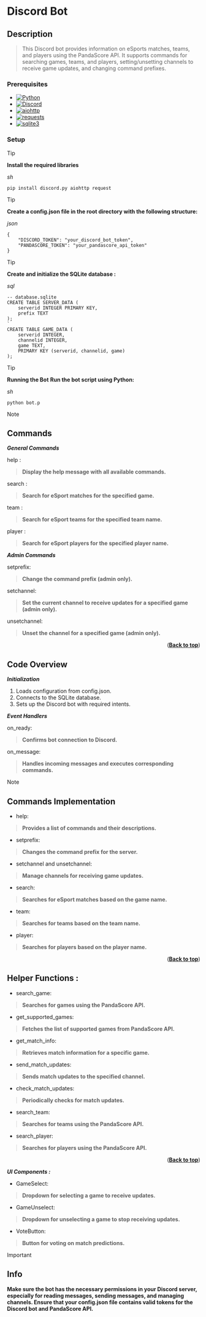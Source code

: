 # Discord Bot
<a name="readme-top"></a>

## Description
> This Discord bot provides information on eSports matches, teams, and players using the PandaScore API. It supports commands for searching games, teams, and players, setting/unsetting channels to receive game updates, and changing command prefixes.

### Prerequisites


* [![Python][Python]][Python-url]
* [![Discord][Discord]][Discord-url]
* [![aiohttp][aiohttp]][aiohttp-url]
* [![requests][requests]][requests-url]
* [![sqlite3][sqlite3]][sqlite3-url]


### Setup
> [!TIP]
> **Install the required libraries**

_sh_
```
pip install discord.py aiohttp request
```
> [!TIP]
> **Create a config.json file in the root directory with the following structure:**

_json_
```
{
    "DISCORD_TOKEN": "your_discord_bot_token",
    "PANDASCORE_TOKEN": "your_pandascore_api_token"
}
```
> [!TIP]
> **Create and initialize the SQLite database :**

 _sql_ 
```
-- database.sqlite
CREATE TABLE SERVER_DATA (
    serverid INTEGER PRIMARY KEY,
    prefix TEXT
);
`
CREATE TABLE GAME_DATA (
    serverid INTEGER,
    channelid INTEGER,
    game TEXT,
    PRIMARY KEY (serverid, channelid, game)
);
```
> [!TIP]
> **Running the Bot**
>**Run the bot script using Python:**

_sh_
```
python bot.p
```
> [!NOTE]
>## Commands

**_General Commands_**

help : 
>**Display the help message with all available commands.**

search :  
>**Search for eSport matches for the specified game.**

team : 
>**Search for eSport teams for the specified team name.**

player : 
>**Search for eSport players for the specified player name.**


**_Admin Commands_**

setprefix: 
>**Change the command prefix (admin only).**

setchannel: 
>**Set the current channel to receive updates for a specified game (admin only).**

unsetchannel: 
>**Unset the channel for a specified game (admin only).**

<p align="right">(<a href="#readme-top"><strong>Back to top</strong></a>)</p>

## Code Overview

**_Initialization_**

1) Loads configuration from config.json.
2) Connects to the SQLite database.
3) Sets up the Discord bot with required intents.

**_Event Handlers_**

on_ready: 
>**Confirms bot connection to Discord.**

on_message: 
>**Handles incoming messages and executes corresponding commands.**

> [!NOTE]
>## Commands Implementation

- help: 
>**Provides a list of commands and their descriptions.**

- setprefix: 
>**Changes the command prefix for the server.**

- setchannel and unsetchannel:
>**Manage channels for receiving game updates.**

- search: 
>**Searches for eSport matches based on the game name.**

- team: 
>**Searches for teams based on the team name.**

- player: 
>**Searches for players based on the player name.**

<p align="right">(<a href="#readme-top"><strong>Back to top</strong></a>)</p>

## Helper Functions :

- search_game: 
>**Searches for games using the PandaScore API.**

- get_supported_games: 
>**Fetches the list of supported games from PandaScore API.**

- get_match_info: 
>**Retrieves match information for a specific game.**

- send_match_updates: 
>**Sends match updates to the specified channel.**

- check_match_updates: 
>**Periodically checks for match updates.**

- search_team: 
>**Searches for teams using the PandaScore API.**

- search_player: 
>**Searches for players using the PandaScore API.**

<p align="right">(<a href="#readme-top"><strong>Back to top</strong></a>)</p>

**_UI Components :_**

- GameSelect: 
>**Dropdown for selecting a game to receive updates.**

- GameUnselect: 
>**Dropdown for unselecting a game to stop receiving updates.**

- VoteButton: 
>**Button for voting on match predictions.**

> [!IMPORTANT]
> ## Info

**Make sure the bot has the necessary permissions in your Discord server, especially for reading messages, sending messages, and managing channels.
Ensure that your config.json file contains valid tokens for the Discord bot and PandaScore API.**



[Python]: https://img.shields.io/badge/Python-grey?style=for-the-badge&logo=python&logoColor=blue
[Python-url]: https://www.python.org/

[Discord]: https://img.shields.io/badge/Discord-black?style=for-the-badge&logo=discord&logoColor=lightgrey
[Discord-url]: https://discord.com/

[aiohttp]: https://img.shields.io/badge/aiohttp-blue?style=for-the-badge&logo=aiohttp&logoColor=white
[aiohttp-url]: https://docs.aiohttp.org/en/stable/


[requests]: https://img.shields.io/badge/Requests-skyblue?style=for-the-badge&logo=python&logoColor=yellow
[requests-url]: https://pypi.org/project/requests/

[sqlite3]: https://img.shields.io/badge/SQLite-purple?style=for-the-badge&logo=sqlite&logoColor=blue
[sqlite3-url]: https://www.sqlite.org/index.html